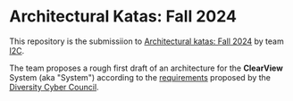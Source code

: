 # Architectural Katas: Fall 2024
This repository is the submissiion to [Architectural katas: Fall 2024](https://www.oreilly.com/live-events/architectural-katas-fall-2024/0642572006974/) by team [I2C](I2C_Team.md). 

The team proposes a rough first draft of an architecture for the **ClearView** System (aka "System") according to the [requirements](Diversity%20Cyber%20Council%20Kata%20Requirements%202024.md) proposed by the [Diversity Cyber Council](https://www.diversitycybercouncil.com/).

